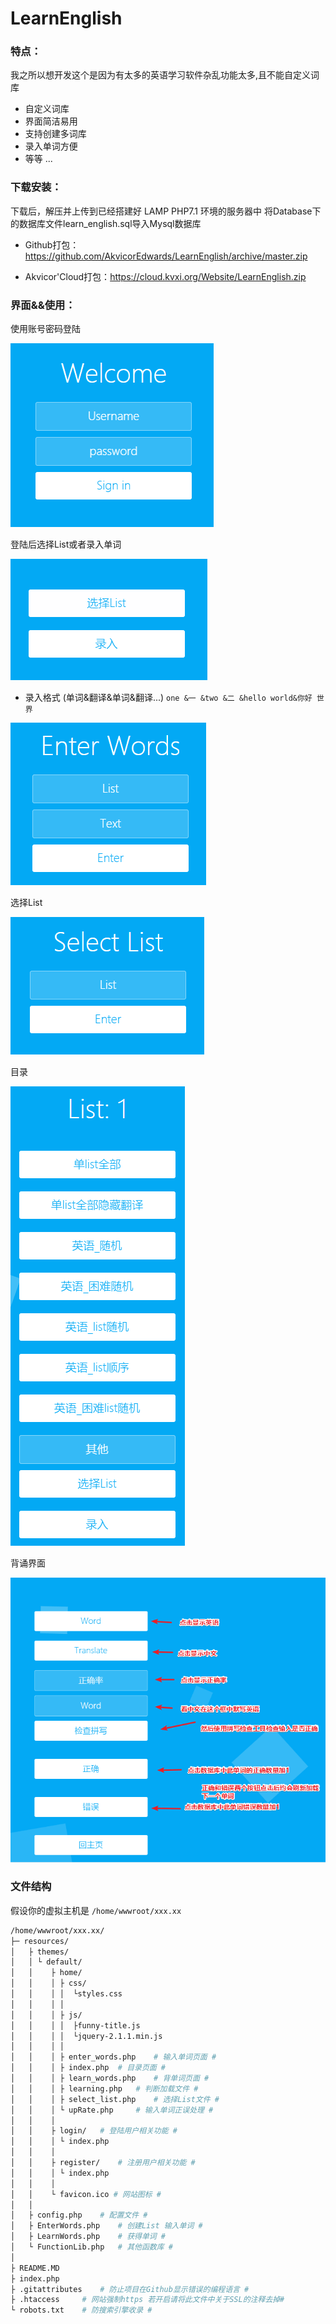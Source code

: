 # LearnEnglish

### 特点：

我之所以想开发这个是因为有太多的英语学习软件杂乱功能太多,且不能自定义词库
- 自定义词库
- 界面简洁易用
- 支持创建多词库
- 录入单词方便
- 等等 ...


### 下载安装：

下载后，解压并上传到已经搭建好 LAMP PHP7.1 环境的服务器中
将Database下的数据库文件learn_english.sql导入Mysql数据库


- Github打包：https://github.com/AkvicorEdwards/LearnEnglish/archive/master.zip

- Akvicor'Cloud打包：https://cloud.kvxi.org/Website/LearnEnglish.zip

### 界面&&使用：


使用账号密码登陆

![登陆](https://github.com/AkvicorEdwards/LearnEnglish/raw/master/1.png)

登陆后选择List或者录入单词

![选择](https://github.com/AkvicorEdwards/LearnEnglish/raw/master/2.png)

- 录入格式	 (单词&翻译&单词&翻译...) `one &一 &two &二 &hello world&你好 世界`

![录入](https://github.com/AkvicorEdwards/LearnEnglish/raw/master/3.png)

选择List

![登陆](https://github.com/AkvicorEdwards/LearnEnglish/raw/master/4.png)

目录

![目录](https://github.com/AkvicorEdwards/LearnEnglish/raw/master/5.png)

背诵界面

![背诵](https://github.com/AkvicorEdwards/LearnEnglish/raw/master/6.png)

### 文件结构
假设你的虚拟主机是 `/home/wwwroot/xxx.xx`
``` bash
/home/wwwroot/xxx.xx/
├─ resources/
│   ├ themes/  
│   │ └ default/
│   │    ├ home/
│   │    │ ├ css/
│   │    │ │  └styles.css
│   │    │ │ 
│   │    │ ├ js/
│   │    │ │  ├funny-title.js
│   │    │ │  └jquery-2.1.1.min.js
│   │    │ │ 
│   │    │ ├ enter_words.php	# 输入单词页面 #
│   │    │ ├ index.php	# 目录页面 #
│   │    │ ├ learn_words.php	# 背单词页面 #
│   │    │ ├ learning.php	# 判断加载文件 #
│   │    │ ├ select_list.php	# 选择List文件 #
│   │    │ └ upRate.php		# 输入单词正误处理 #
│   │    │ 
│   │    ├ login/	# 登陆用户相关功能 #
│   │    │ └ index.php
│   │    │ 
│   │    ├ register/	# 注册用户相关功能 #
│   │    │ └ index.php
│   │    │
│   │    └ favicon.ico # 网站图标 #
│   │
│   ├ config.php	# 配置文件 #
│   ├ EnterWords.php	# 创建List 输入单词 #
│   ├ LearnWords.php	# 获得单词 #
│   └ FunctionLib.php	# 其他函数库 #
│
├ README.MD
├ index.php
├ .gitattributes	# 防止项目在Github显示错误的编程语言 #
├ .htaccess		# 网站强制https 若开启请将此文件中关于SSL的注释去掉#
└ robots.txt	# 防搜索引擎收录 #
```
